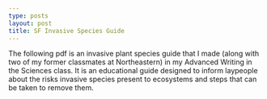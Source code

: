 ```yaml
---
type: posts
layout: post
title: SF Invasive Species Guide
---
```

  The following pdf is an invasive plant species guide that I made (along with two of my former classmates at Northeastern) in my Advanced Writing in the Sciences class. It is an educational guide designed to inform laypeople about the risks invasive species present to ecosystems and steps that can be taken to remove them.
    
<object data="[![SF Invasive Species]({{ site.url }}/img/PublicDocumentFinal.pdf)]({{ site.url }}/img/PublicDocumentFinal.pdf)"           width="1000" height="1000" type='application/pdf'/>

